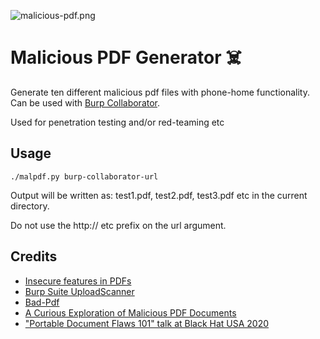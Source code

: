 ![malicious-pdf.png](https://triop.se/wp-content/uploads/2021/08/malicious-pdf-e1629197726260.png)

# Malicious PDF Generator ☠️

Generate ten different malicious pdf files with phone-home functionality. Can be used with [Burp Collaborator](https://portswigger.net/burp/documentation/collaborator).

Used for penetration testing and/or red-teaming etc

## Usage

`./malpdf.py burp-collaborator-url`

Output will be written as: test1.pdf, test2.pdf, test3.pdf etc in the current directory.

Do not use the http:// etc prefix on the url argument.

## Credits
- [Insecure features in PDFs](https://web-in-security.blogspot.com/2021/01/insecure-features-in-pdfs.html)
- [Burp Suite UploadScanner](https://github.com/modzero/mod0BurpUploadScanner/)
- [Bad-Pdf](https://github.com/deepzec/Bad-Pdf)
- [A Curious Exploration of Malicious PDF Documents](https://www.scitepress.org/Papers/2020/89923/89923.pdf)
- ["Portable Document Flaws 101" talk at Black Hat USA 2020](https://github.com/RUB-NDS/PDF101)
